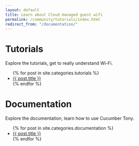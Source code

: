 ```yaml
---
layout: default
title: Learn about Cloud managed guest wifi
permalink: /community/tutorials/index.html
redirect_from: "/documentation/"
---
```

<div class="row">
  <div class="container">
    <h1>Tutorials</h1>
    <p>Explore the tutorials, get to really understand Wi-Fi.</p>
    <ul>
      {% for post in site.categories.tutorials %}
        <li>
          <a href="{{ post.url }}">{{ post.title }}</a>
        </li>
      {% endfor %}
    </ul>
  </div>
</div>

<div class="row">
<div class="container">
    <h1>Documentation</h1>
    <p>Explore the documentation, learn how to use Cucumber Tony.</p>
    <ul>
      {% for post in site.categories.documentation %}
        <li>
          <a href="{{ post.url }}">{{ post.title }}</a>
        </li>
      {% endfor %}
    </ul>
  </div>
</div>

